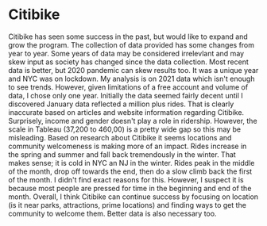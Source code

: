 # Citibike
Citibike has seen some success in the past, but would like to expand and grow the program. The collection of data provided has some changes from year to year. Some years of data may be considered irrelevlant and may skew input as society has changed since the data collection. Most recent data is better, but 2020 pandemic can skew results too. It was a unique year and  NYC was on lockdown. 
My analysis is on 2021 data which isn't enough to see trends. However, given limitations of a free account and volume of data, I chose only one year. 
Initially the data seemed fairly decent until I discovered January data reflected a million plus rides. That is clearly inaccurate based on articles and website information regarding Citibike. 
Surprisely, income and gender doesn't play a role in ridership. However, the scale in Tableau (37,200 to 460,00) is a pretty wide gap so this may be misleading. Based on research about Citibike it seems locations and community welcomeness is making more of an impact. 
Rides increase in the spring and summer and fall back tremendously in the winter. That makes sense; it is cold in NYC an NJ in the winter. Rides peak in the middle of the month, drop off towards the end, then do a slow climb back the first of the month. I didn't find exact reasons for this. However, I suspect it is because most people are pressed for time in the beginning and end of the month.
Overall, I think Citibike can continue success by focusing on location (is it near parks, attractions, prime locations) and finding ways to get the community to welcome them. Better data is also necessary too.
